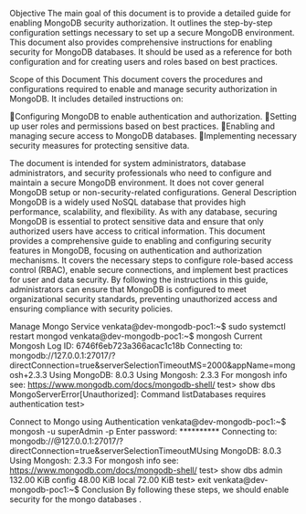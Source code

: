 Objective
The main goal of this document is to provide a detailed guide for enabling MongoDB security authorization. It outlines the step-by-step configuration settings necessary to set up a secure MongoDB environment.
This document also provides comprehensive instructions for enabling security for MongoDB databases. It should be used as a reference for both configuration and for creating users and roles based on best practices.

Scope of this Document 
This document covers the procedures and configurations required to enable and manage security authorization in MongoDB. It includes detailed instructions on:

Configuring MongoDB to enable authentication and authorization.
Setting up user roles and permissions based on best practices.
Enabling and managing secure access to MongoDB databases.
Implementing necessary security measures for protecting sensitive data.

The document is intended for system administrators, database administrators, and security professionals who need to configure and maintain a secure MongoDB environment. It does not cover general MongoDB setup or non-security-related configurations.
General Description
MongoDB is a widely used NoSQL database that provides high performance, scalability, and flexibility. As with any database, securing MongoDB is essential to protect sensitive data and ensure that only authorized users have access to critical information.
This document provides a comprehensive guide to enabling and configuring security features in MongoDB, focusing on authentication and authorization mechanisms. It covers the necessary steps to configure role-based access control (RBAC), enable secure connections, and implement best practices for user and data security.
By following the instructions in this guide, administrators can ensure that MongoDB is configured to meet organizational security standards, preventing unauthorized access and ensuring compliance with security policies.

Manage Mongo Service 
venkata@dev-mongodb-poc1:~$ sudo systemctl restart mongod
venkata@dev-mongodb-poc1:~$ mongosh
Current Mongosh Log ID: 6746f6eb723a366acac1c18b
Connecting to:          mongodb://127.0.0.1:27017/?directConnection=true&serverSelectionTimeoutMS=2000&appName=mongosh+2.3.3
Using MongoDB:          8.0.3
Using Mongosh:          2.3.3
For mongosh info see: https://www.mongodb.com/docs/mongodb-shell/
test> show dbs
MongoServerError[Unauthorized]: Command listDatabases requires authentication
test>

Connect to Mongo using Authentication 
venkata@dev-mongodb-poc1:~$ mongosh -u superAdmin -p
Enter password: **********
Connecting to:          mongodb://<credentials>@127.0.0.1:27017/?directConnection=true&serverSelectionTimeoutMUsing MongoDB:          8.0.3
Using Mongosh:          2.3.3
For mongosh info see: https://www.mongodb.com/docs/mongodb-shell/
test> show dbs
admin   132.00 KiB
config   48.00 KiB
local    72.00 KiB
test> exit
venkata@dev-mongodb-poc1:~$
Conclusion 
By following these steps, we should enable security for the mongo databases . 
